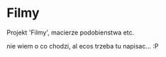 # Filmy
Projekt 'Filmy', macierze podobienstwa etc.

nie wiem o co chodzi, al ecos trzeba tu napisac... :P
